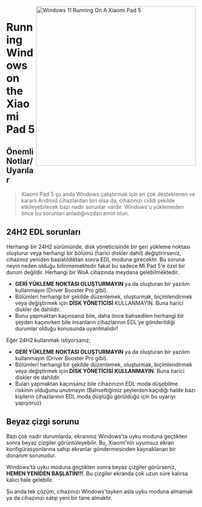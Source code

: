 <img align="right" src="https://raw.githubusercontent.com/erdilS/Port-Windows-11-Xiaomi-Pad-5/main/nabu.png" width="425" alt="Windows 11 Running On A Xiaomi Pad 5">

# Running Windows on the Xiaomi Pad 5

## Önemli Notlar/Uyarılar
> Xiaomi Pad 5 şu anda Windows çalıştırmak için en çok desteklenen ve kararlı Android cihazlardan biri olsa da, cihazınızı ciddi şekilde etkileyebilecek bazı nadir sorunlar vardır. Windows'u yüklemeden önce bu sorunları anladığınızdan emin olun.

## 24H2 EDL sorunları
Herhangi bir 24H2 sürümünde, disk yöneticisinde bir geri yükleme noktası oluşturur veya herhangi bir bölümü (harici diskler dahil) değiştirirseniz, cihazınız yeniden başlatıldıktan sonra EDL moduna girecektir. Bu soruna neyin neden olduğu bilinmemektedir fakat bu sadece Mi Pad 5'e özel bir durum değildir. Herhangi bir WoA cihazında meydana gelebilmektedir.

- **GERİ YÜKLEME NOKTASI OLUŞTURMAYIN** ya da oluşturan bir yazılım kullanmayın (Driver Booster Pro gibi).
- Bölümleri herhangi bir şekilde düzenlemek, oluşturmak, biçimlendirmek veya değiştirmek için **DİSK YÖNETİCİSİ** KULLANMAYIN. Buna harici diskler de dahildir.
- Bunu yapmaktan kaçınsanız bile, daha önce bahsedilen herhangi bir şeyden kaçınırken bile insanların cihazlarının EDL'ye gönderildiği durumlar olduğu konusunda uyarılmalıdır!

Eğer 24H2 kullanmak istiyorsanız;
- **GERİ YÜKLEME NOKTASI OLUŞTURMAYIN** ya da oluşturan bir yazılım kullanmayın (Driver Booster Pro gibi).
- Bölümleri herhangi bir şekilde düzenlemek, oluşturmak, biçimlendirmek veya değiştirmek için **DİSK YÖNETİCİSİ KULLANMAYIN**. Buna harici diskler de dahildir.
- Buları yapmaktan kaçınsanız bile cihazınızın EDL moda düşebilme riskinin olduğunu unutmayın (Bahsettiğimiz şeylerden kaçıdığı halde bazı kişilerin cihazlarının EDL moda düştüğü görüldüğü için bu uyarıyı yapıyoruz)

## Beyaz çizgi sorunu
Bazı çok nadir durumlarda, ekranınız Windows'ta uyku moduna geçtikten sonra beyaz çizgiler görüntüleyebilir. Bu, Xiaomi'nin uyumsuz ekran konfigürasyonlarına sahip ekranlar göndermesinden kaynaklanan bir donanım sorunudur.

Windows'ta uyku moduna geçtikten sonra beyaz çizgiler görürseniz, **HEMEN YENİDEN BAŞLATIN!!!**. Bu çizgiler ekranda çok uzun süre kalırsa kalıcı hale gelebilir.

Şu anda tek çözüm, cihazınızı Windows'tayken asla uyku moduna almamak ya da cihazınızı satıp yeni bir tane almaktır.
























